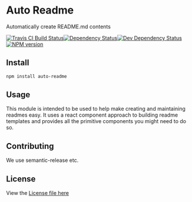 # Auto Readme

Automatically create README.md contents  

[![Travis CI Build Status](https://img.shields.io/travis/digitalsadhu/auto-readme/master.svg)](http://travis-ci.org/digitalsadhu/auto-readme "Check this project's build status on TravisCI")[![Dependency Status](https://img.shields.io/david/digitalsadhu/auto-readme.svg)](https://david-dm.org/digitalsadhu/auto-readme "View the status of this project's dependencies on DavidDM")[![Dev Dependency Status](https://img.shields.io/david/dev/digitalsadhu/auto-readme.svg)](https://david-dm.org/digitalsadhu/auto-readme#info=devDependencies "View the status of this project's development dependencies on DavidDM")[![NPM version](https://img.shields.io/npm/v/auto-readme.svg)](https://npmjs.org/package/auto-readme "View this project on NPM")

## Install

```bash
npm install auto-readme
```  

## Usage

This module is intended to be used to help make creating and maintaining readmes easy. It uses a react component approach to building readme templates and provides all the primitive components you might need to do so.

## Contributing

We use semantic-release etc.

## License

View the [License file here](LICENSE.md "License file")